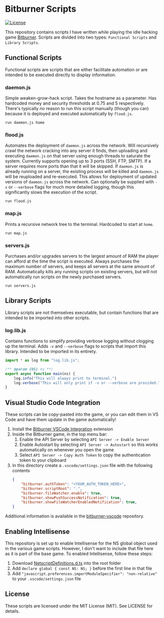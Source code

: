 # Bitburner Scripts
[![License](https://img.shields.io/github/license/Drakmyth/BitburnerScripts)](https://github.com/Drakmyth/BitburnerScripts/blob/master/LICENSE.md)

This repository contains scripts I have written while playing the idle hacking game [Bitburner](https://store.steampowered.com/app/1812820/Bitburner/). Scripts are divided into two types: `Functional Scripts` and `Library Scripts`.

## Functional Scripts
Functional scripts are scripts that are either facilitate automation or are intended to be executed directly to display information.

### daemon.js
Simple weaken-grow-hack script. Takes the hostname as a parameter. Has hardcoded money and security thresholds at 0.75 and 5 respectively. There's typically no reason to run this script manually (though you can) because it is deployed and executed automatically by `flood.js`.

```
run daemon.js home
```

### flood.js
Automates the deployment of `daemon.js` across the network. Will recursively crawl the network cracking into any server it finds, then uploading and executing `daemon.js` on that server using enough threads to saturate the system. Currently supports opening up to 3 ports (SSH, FTP, SMTP). If a server requires more ports than that it will be skipped. If `daemon.js` is already running on a server, the existing process will be killed and `daemon.js` will be reuploaded and re-executed. This allows for deployment of updated versions of `daemon.js` across the network. Can optionally be supplied with `-v` or `--verbose` flags for much more detailed logging, though this significantly slows the execution of the script.

```
run flood.js
```

### map.js
Prints a recursive network tree to the terminal. Hardcoded to start at `home`.

```
run map.js
```

### servers.js
Purchases and/or upgrades servers to the largest amount of RAM the player can afford at the time the script is executed. Always purchases the maximum number of servers, and keeps all servers at the same amount of RAM. Automatically kills any running scripts on existing servers, but will not automatically run scripts on the newly purchased servers.

```
run servers.js
```

## Library Scripts
Library scripts are not themselves executable, but contain functions that are intended to be imported into other scripts.

### log.lib.js
Contains functions to simplify providing verbose logging without clogging up the terminal. Adds `-v` and `--verbose` flags to scripts that import this library. Intended to be imported in its entirety.

```js
import * as log from "log.lib.js";

/** @param {NS} ns **/
export async function main(ns) {
	log.info("This will always print to terminal.")
    log.verbose("This will only print if -v or --verbose are provided.")
}
```

## Visual Studio Code Integration
These scripts can be copy-pasted into the game, or you can edit them in VS Code and have them update in the game automatically!

1. Install the [Bitburner VSCode Integration](https://marketplace.visualstudio.com/items?itemName=bitburner.bitburner-vscode-integration) extension
1. Inside the Bitburner game, in the top menu bar:
    1. Enable the API Server by selecting `API Server -> Enable Server`
    1. Enable Autostart by selecting `API Server -> Autostart` so this works automatically on whenever you open the game
    1. Select `API Server -> Copy Auth Token` to copy the authentication token to your clipboard
1. In this directory create a `.vscode/settings.json` file with the following contents
    ```json
    {
        "bitburner.authToken": "<YOUR_AUTH_TOKEN_HERE>",
        "bitburner.scriptRoot": ".",
        "bitburner.fileWatcher.enable": true,
        "bitburner.showPushSuccessNotification": true,
        "bitburner.showFileWatcherEnabledNotification": true,
    }
    ```

Additional information is available in the [bitburner-vscode](https://github.com/bitburner-official/bitburner-vscode) repository.

## Enabling Intellisense
This repository is set up to enable Intellisense for the NS global object used in the various game scripts. However, I don't want to include that file here as it is part of the base game. To enabled Intellisense, follow these steps:

1. Download [NetscriptDefinitions.d.ts](https://github.com/danielyxie/bitburner/blob/dev/src/ScriptEditor/NetscriptDefinitions.d.ts) into the root folder
1. Add `declare global { const NS: NS; }` before the first line in that file
1. Add `"javascript.preferences.importModuleSpecifier": "non-relative"` to your `.vscode/settings.json` file

## License

These scripts are licensed under the MIT License (MIT). See LICENSE for details.
